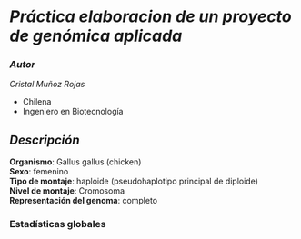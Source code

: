# _**Práctica elaboracion de un proyecto de genómica aplicada**_   

### _**Autor**_  
_Cristal Muñoz Rojas_  
- Chilena 
- Ingeniero en Biotecnología  

## _**Descripción**_   

**Organismo**: Gallus gallus (chicken)  
**Sexo**: femenino  
**Tipo de montaje**: haploide (pseudohaplotipo principal de diploide)  
**Nivel de montaje**: Cromosoma  
**Representación del genoma**: completo  

### **Estadísticas globales**


